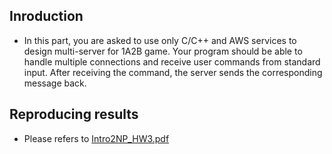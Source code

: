 ## Inroduction
- In this part, you are asked to use only C/C++ and AWS services to design multi-server for 1A2B game. Your program should be able to handle multiple connections and receive user commands from standard input. After receiving the command, the server sends the corresponding message back.

## Reproducing results
- Please refers to [Intro2NP_HW3.pdf](https://github.com/jerrychild999922/NYCU_2022_NP/blob/master/HW3/Intro2NP_HW3.pdf)
